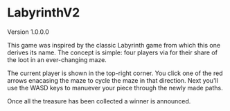 # LabyrinthV2
Version 1.0.0.0

This game was inspired by the classic Labyrinth game from which this one derives its name.
The concept is simple: four players via for their share of the loot in an ever-changing maze.

The current player is shown in the top-right corner. 
You click one of the red arrows enacasing the maze to cycle the maze in that direction. 
Next you'll use the WASD keys to manuever your piece through the newly made paths.

Once all the treasure has been collected a winner is announced.
